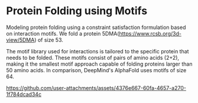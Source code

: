 # Protein Folding using Motifs

Modeling protein folding using a constraint satisfaction formulation based on interaction motifs. We fold a protein 5DMA(https://www.rcsb.org/3d-view/5DMA) of size 53.   

The motif library used for interactions is tailored to the specific protein that needs to be folded. These motifs consist of pairs of amino acids (2+2), making it the smallest motif approach capable of folding proteins larger than 50 amino acids. In comparison, DeepMind's AlphaFold uses motifs of size 64.


https://github.com/user-attachments/assets/4376e667-60fa-4657-a270-1f784dcad34c

